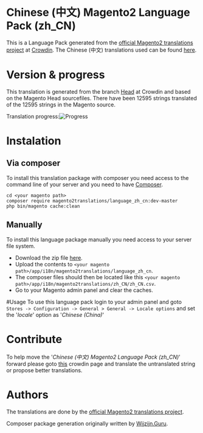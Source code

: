 # Chinese (中文) Magento2 Language Pack (zh_CN)
This is a Language Pack generated from the [official Magento2 translations project](https://crowdin.com/project/magento-2) at [Crowdin](https://crowdin.com).
The Chinese (中文) translations used can be found [here](https://crowdin.com/project/magento-2/zh).

# Version & progress
This translation is generated from the branch [Head](https://crowdin.com/project/magento-2/zh#/Head) at Crowdin and based on the Magento Head sourcefiles.
There have been  12595 strings translated of the 12595 strings in the Magento source.

Translation progress:![Progress](http://progressed.io/bar/100)

# Instalation
## Via composer
To install this translation package with composer you need access to the command line of your server and you need to have [Composer](https://getcomposer.org).
```
cd <your magento path>
composer require magento2translations/language_zh_cn:dev-master
php bin/magento cache:clean
```
## Manually
To install this language package manually you need access to your server file system.
* Download the zip file [here](https://github.com/Magento2Translations/language_zh_cn/archive/master.zip).
* Upload the contents to `<your magento path>/app/i18n/magento2translations/language_zh_cn`.
* The composer files should then be located like this `<your magento path>/app/i18n/magento2translations/zh_CN/zh_CN.csv`.
* Go to your Magento admin panel and clear the caches.

#Usage
To use this language pack login to your admin panel and goto `Stores -> Configuration -> General > General -> Locale options` and set the '*locale*' option as '*Chinese (China)*'

# Contribute
To help move the '*Chinese (中文) Magento2 Language Pack (zh_CN)*' forward please goto [this](https://crowdin.com/project/magento-2/zh) crowdin page and translate the untranslated string or propose better translations.

# Authors
The translations are done by the [official Magento2 translations project](https://crowdin.com/project/magento-2).

Composer package generation originally written by [Wijzijn.Guru](http://www.wijzijn.guru/).
